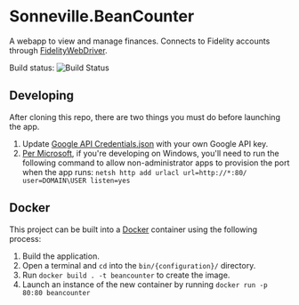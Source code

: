 # Sonneville.BeanCounter

A webapp to view and manage finances. Connects to Fidelity accounts through [FidelityWebDriver](https://github.com/SonnevilleJ/FidelityWebDriver).

Build status: ![Build Status](http://sonnevillej.privatedns.org:9000/app/rest/builds/buildType:(id:BeanCounter_Build)/statusIcon)

## Developing
After cloning this repo, there are two things you must do before launching the app.

1. Update [Google API Credentials.json](https://github.com/SonnevilleJ/Sonneville.BeanCounter/blob/master/OwinWebApp/Google%20API%20Credentials.json) with your own Google API key.
1. [Per Microsoft](https://msdn.microsoft.com/en-us/library/ms733768(v=vs.110).aspx), if you're developing on Windows, you'll need to run the following command to allow non-administrator apps to provision the port when the app runs: `netsh http add urlacl url=http://*:80/ user=DOMAIN\USER listen=yes`

## Docker
This project can be built into a [Docker](https://www.docker.com/) container using the following process:

1. Build the application.
1. Open a terminal and `cd` into the `bin/{configuration}/` directory.
3. Run `docker build . -t beancounter` to create the image.
4. Launch an instance of the new container by running `docker run -p 80:80 beancounter`
